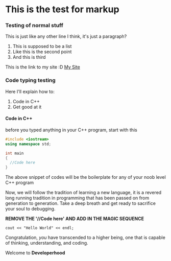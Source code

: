# This is the test for markup

### Testing of normal stuff
This is just like any other line I think, it's just a paragraph?

1. This is supposed to be a list
2. Like this is the second point
3. And this is third

This is the link to my site :D
[My Site](hanscau.github.io)


### Code typing testing

Here I'll explain how to:
1. Code in C++
2. Get good at it

#### Code in C++

before you typed anything in your C++ program, start with this
```c++
#include <iostream>
using namespace std;

int main
{
  //Code here
}
```

The above snippet of codes will be the boilerplate for any of your noob level C++ program

Now, we will follow the tradition of learning a new language, it is a revered long running tradition in programming that has been passed on from generation to generation. Take a deep breath and get ready to sacrifice your soul to debugging.

**REMOVE THE '//Code here' AND ADD IN THE MAGIC SEQUENCE**

`cout << "Hello World" << endl;`

Congratulation, *you* have transcended to a higher being,
one that is capable of thinking, understanding, and coding.

Welcome to **Developerhood**  
